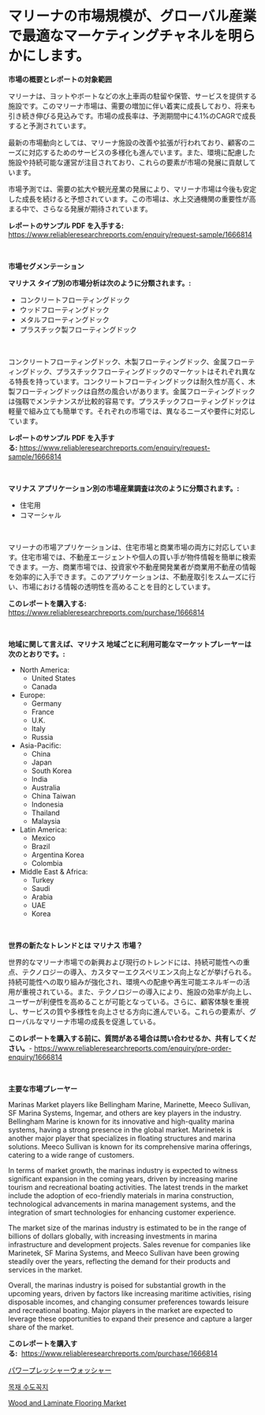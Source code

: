 <p><h1>マリーナの市場規模が、グローバル産業で最適なマーケティングチャネルを明らかにします。</h1></p><p><strong>市場の概要とレポートの対象範囲</strong></p>
<p><p>マリーナは、ヨットやボートなどの水上車両の駐留や保管、サービスを提供する施設です。このマリーナ市場は、需要の増加に伴い着実に成長しており、将来も引き続き伸びる見込みです。市場の成長率は、予測期間中に4.1%のCAGRで成長すると予測されています。</p><p>最新の市場動向としては、マリーナ施設の改善や拡張が行われており、顧客のニーズに対応するためのサービスの多様化も進んでいます。また、環境に配慮した施設や持続可能な運営が注目されており、これらの要素が市場の発展に貢献しています。</p><p>市場予測では、需要の拡大や観光産業の発展により、マリーナ市場は今後も安定した成長を続けると予想されています。この市場は、水上交通機関の重要性が高まる中で、さらなる発展が期待されています。</p></p>
<p><strong>レポートのサンプル PDF を入手する:</strong> <a href="https://www.reliableresearchreports.com/enquiry/request-sample/1666814">https://www.reliableresearchreports.com/enquiry/request-sample/1666814</a></p>
<p>&nbsp;</p>
<p><strong>市場セグメンテーション</strong></p>
<p><strong>マリナス タイプ別の市場分析は次のように分類されます。:</strong></p>
<p><ul><li>コンクリートフローティングドック</li><li>ウッドフローティングドック</li><li>メタルフローティングドック</li><li>プラスチック製フローティングドック</li></ul></p>
<p>&nbsp;</p>
<p><p>コンクリートフローティングドック、木製フローティングドック、金属フローティングドック、プラスチックフローティングドックのマーケットはそれぞれ異なる特長を持っています。コンクリートフローティングドックは耐久性が高く、木製フローティングドックは自然の風合いがあります。金属フローティングドックは強靱でメンテナンスが比較的容易です。プラスチックフローティングドックは軽量で組み立ても簡単です。それぞれの市場では、異なるニーズや要件に対応しています。</p></p>
<p><strong>レポートのサンプル PDF を入手する:</strong>&nbsp;<a href="https://www.reliableresearchreports.com/enquiry/request-sample/1666814">https://www.reliableresearchreports.com/enquiry/request-sample/1666814</a></p>
<p>&nbsp;</p>
<p><strong> マリナス アプリケーション別の市場産業調査は次のように分類されます。:</strong></p>
<p><ul><li>住宅用</li><li>コマーシャル</li></ul></p>
<p>&nbsp;</p>
<p><p>マリーナの市場アプリケーションは、住宅市場と商業市場の両方に対応しています。住宅市場では、不動産エージェントや個人の買い手が物件情報を簡単に検索できます。一方、商業市場では、投資家や不動産開発業者が商業用不動産の情報を効率的に入手できます。このアプリケーションは、不動産取引をスムーズに行い、市場における情報の透明性を高めることを目的としています。</p></p>
<p><strong>このレポートを購入する:</strong>&nbsp; <a href="https://www.reliableresearchreports.com/purchase/1666814">https://www.reliableresearchreports.com/purchase/1666814</a></p>
<p>&nbsp;</p>
<p><strong>地域に関して言えば、マリナス 地域ごとに利用可能なマーケットプレーヤーは次のとおりです。:</strong></p>
<p><ul>
    <li>
        North America:
        <ul>
            <li>United States</li>
            <li>Canada</li>
        </ul>
    </li>
    <li>
        Europe:
        <ul>
            <li>Germany</li>
            <li>France</li>
            <li>U.K.</li>
            <li>Italy</li>
            <li>Russia</li>
        </ul>
    </li>
    <li>
        Asia-Pacific:
        <ul>
            <li>China</li>
            <li>Japan</li>
            <li>South Korea</li>
            <li>India</li>
            <li>Australia</li>
            <li>China Taiwan</li>
            <li>Indonesia</li>
            <li>Thailand</li>
            <li>Malaysia</li>
        </ul>
    </li>
    <li>
        Latin America:
        <ul>
            <li>Mexico</li>
            <li>Brazil</li>
            <li>Argentina Korea</li>
            <li>Colombia</li>
        </ul>
    </li>
    <li>
        Middle East & Africa:
        <ul>
            <li>Turkey</li>
            <li>Saudi</li>
            <li>Arabia</li>
            <li>UAE</li>
            <li>Korea</li>
        </ul>
    </li>
    </ul></p>
<p>&nbsp;</p>
<p><strong>世界の新たなトレンドとは マリナス 市場？</strong></p>
<p><p>世界的なマリーナ市場での新興および現行のトレンドには、持続可能性への重点、テクノロジーの導入、カスタマーエクスペリエンス向上などが挙げられる。持続可能性への取り組みが強化され、環境への配慮や再生可能エネルギーの活用が重視されている。また、テクノロジーの導入により、施設の効率が向上し、ユーザーが利便性を高めることが可能となっている。さらに、顧客体験を重視し、サービスの質や多様性を向上させる方向に進んでいる。これらの要素が、グローバルなマリーナ市場の成長を促進している。</p></p>
<p><strong>このレポートを購入する前に、質問がある場合は問い合わせるか、共有してください。</strong>- <a href="https://www.reliableresearchreports.com/enquiry/pre-order-enquiry/1666814">https://www.reliableresearchreports.com/enquiry/pre-order-enquiry/1666814</a></p>
<p>&nbsp;</p>
<p><strong>主要な市場プレーヤー</strong></p>
<p><p>Marinas Market players like Bellingham Marine, Marinette, Meeco Sullivan, SF Marina Systems, Ingemar, and others are key players in the industry. Bellingham Marine is known for its innovative and high-quality marina systems, having a strong presence in the global market. Marinetek is another major player that specializes in floating structures and marina solutions. Meeco Sullivan is known for its comprehensive marina offerings, catering to a wide range of customers.</p><p>In terms of market growth, the marinas industry is expected to witness significant expansion in the coming years, driven by increasing marine tourism and recreational boating activities. The latest trends in the market include the adoption of eco-friendly materials in marina construction, technological advancements in marina management systems, and the integration of smart technologies for enhancing customer experience.</p><p>The market size of the marinas industry is estimated to be in the range of billions of dollars globally, with increasing investments in marina infrastructure and development projects. Sales revenue for companies like Marinetek, SF Marina Systems, and Meeco Sullivan have been growing steadily over the years, reflecting the demand for their products and services in the market.</p><p>Overall, the marinas industry is poised for substantial growth in the upcoming years, driven by factors like increasing maritime activities, rising disposable incomes, and changing consumer preferences towards leisure and recreational boating. Major players in the market are expected to leverage these opportunities to expand their presence and capture a larger share of the market.</p></p>
<p><strong>このレポートを購入する:</strong>&nbsp;&nbsp;<a href="https://www.reliableresearchreports.com/purchase/1666814">https://www.reliableresearchreports.com/purchase/1666814</a></p>
<p><p><a href="https://medium.com/@kathleencrooks2003/%E3%83%91%E3%83%AF%E3%83%BC%E3%83%97%E3%83%AC%E3%83%83%E3%82%B7%E3%83%A3%E3%83%BC%E3%82%A6%E3%82%A9%E3%83%83%E3%82%B7%E3%83%A3%E3%83%BC%E5%B8%82%E5%A0%B4-%E7%AB%B6%E4%BA%89%E5%88%86%E6%9E%90-%E5%B8%82%E5%A0%B4%E5%8B%95%E5%90%91-2031%E5%B9%B4%E3%81%BE%E3%81%A7%E3%81%AE%E4%BA%88%E6%B8%AC-e502c1fa146d">パワープレッシャーウォッシャー</a></p><p><a href="https://github.com/fernandotryO5lson96765/Market-Research-Report-List-1/blob/main/130995013354.md">목재 수도꼭지</a></p><p><a href="https://butternut-bug-553.notion.site/Wood-and-Laminate-Flooring-Market-Size-2024-2031-Global-Industrial-Analysis-Key-Geographical-Regi-7640bf0d92224a0fb7b31fb42771445f">Wood and Laminate Flooring Market</a></p></p>